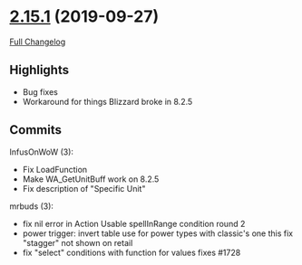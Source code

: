 # [2.15.1](https://github.com/WeakAuras/WeakAuras2/tree/2.15.1) (2019-09-27)

[Full Changelog](https://github.com/WeakAuras/WeakAuras2/compare/2.15.0...2.15.1)

## Highlights

 - Bug fixes
- Workaround for things Blizzard broke in 8.2.5 

## Commits

InfusOnWoW (3):

- Fix LoadFunction
- Make WA_GetUnitBuff work on 8.2.5
- Fix description of "Specific Unit"

mrbuds (3):

- fix nil error in Action Usable spellInRange condition round 2
- power trigger: invert table use for power types with classic's one this fix "stagger" not shown on retail
- fix "select" conditions with function for values  fixes #1728

